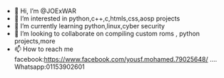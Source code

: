 - 👋 Hi, I’m @JOExWAR
- 👀 I’m interested in python,c++,c,htmls,css,aosp projects
- 🌱 I’m currently learning python,linux,cyber security
- 💞️ I’m looking to collaborate on compiling custom roms , python projects,more
- 📫 How to reach me facebook:https://www.facebook.com/yousf.mohamed.79025648/ .... Whatsapp:01153902601

<!---
JOExWAR/JOExWAR is a ✨ special ✨ repository because its `README.md` (this file) appears on your GitHub profile.
You can click the Preview link to take a look at your changes.
--->
